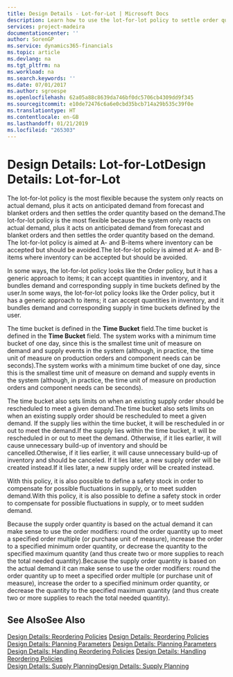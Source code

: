 ```yaml
---
title: Design Details - Lot-for-Lot | Microsoft Docs
description: Learn how to use the lot-for-lot policy to settle order quantity based on demand.
services: project-madeira
documentationcenter: ''
author: SorenGP
ms.service: dynamics365-financials
ms.topic: article
ms.devlang: na
ms.tgt_pltfrm: na
ms.workload: na
ms.search.keywords: ''
ms.date: 07/01/2017
ms.author: sgroespe
ms.openlocfilehash: 62a05a88c8639da746bf0dc5706cb4309dd9f345
ms.sourcegitcommit: e10de72476c6a6e0cbd35bcb714a29b535c39f0e
ms.translationtype: HT
ms.contentlocale: en-GB
ms.lasthandoff: 01/21/2019
ms.locfileid: "265303"
---
```

# <a name="design-details-lot-for-lot"></a><span data-ttu-id="1724a-103">Design Details: Lot-for-Lot</span><span class="sxs-lookup"><span data-stu-id="1724a-103">Design Details: Lot-for-Lot</span></span>
<span data-ttu-id="1724a-104">The lot-for-lot policy is the most flexible because the system only reacts on actual demand, plus it acts on anticipated demand from forecast and blanket orders and then settles the order quantity based on the demand.</span><span class="sxs-lookup"><span data-stu-id="1724a-104">The lot-for-lot policy is the most flexible because the system only reacts on actual demand, plus it acts on anticipated demand from forecast and blanket orders and then settles the order quantity based on the demand.</span></span> <span data-ttu-id="1724a-105">The lot-for-lot policy is aimed at A- and B-items where inventory can be accepted but should be avoided.</span><span class="sxs-lookup"><span data-stu-id="1724a-105">The lot-for-lot policy is aimed at A- and B-items where inventory can be accepted but should be avoided.</span></span>  
  
<span data-ttu-id="1724a-106">In some ways, the lot-for-lot policy looks like the Order policy, but it has a generic approach to items; it can accept quantities in inventory, and it bundles demand and corresponding supply in time buckets defined by the user.</span><span class="sxs-lookup"><span data-stu-id="1724a-106">In some ways, the lot-for-lot policy looks like the Order policy, but it has a generic approach to items; it can accept quantities in inventory, and it bundles demand and corresponding supply in time buckets defined by the user.</span></span>  
  
<span data-ttu-id="1724a-107">The time bucket is defined in the **Time Bucket** field.</span><span class="sxs-lookup"><span data-stu-id="1724a-107">The time bucket is defined in the **Time Bucket** field.</span></span> <span data-ttu-id="1724a-108">The system works with a minimum time bucket of one day, since this is the smallest time unit of measure on demand and supply events in the system (although, in practice, the time unit of measure on production orders and component needs can be seconds).</span><span class="sxs-lookup"><span data-stu-id="1724a-108">The system works with a minimum time bucket of one day, since this is the smallest time unit of measure on demand and supply events in the system (although, in practice, the time unit of measure on production orders and component needs can be seconds).</span></span>  
  
<span data-ttu-id="1724a-109">The time bucket also sets limits on when an existing supply order should be rescheduled to meet a given demand.</span><span class="sxs-lookup"><span data-stu-id="1724a-109">The time bucket also sets limits on when an existing supply order should be rescheduled to meet a given demand.</span></span> <span data-ttu-id="1724a-110">If the supply lies within the time bucket, it will be rescheduled in or out to meet the demand.</span><span class="sxs-lookup"><span data-stu-id="1724a-110">If the supply lies within the time bucket, it will be rescheduled in or out to meet the demand.</span></span> <span data-ttu-id="1724a-111">Otherwise, if it lies earlier, it will cause unnecessary build-up of inventory and should be cancelled.</span><span class="sxs-lookup"><span data-stu-id="1724a-111">Otherwise, if it lies earlier, it will cause unnecessary build-up of inventory and should be canceled.</span></span> <span data-ttu-id="1724a-112">If it lies later, a new supply order will be created instead.</span><span class="sxs-lookup"><span data-stu-id="1724a-112">If it lies later, a new supply order will be created instead.</span></span>  
  
<span data-ttu-id="1724a-113">With this policy, it is also possible to define a safety stock in order to compensate for possible fluctuations in supply, or to meet sudden demand.</span><span class="sxs-lookup"><span data-stu-id="1724a-113">With this policy, it is also possible to define a safety stock in order to compensate for possible fluctuations in supply, or to meet sudden demand.</span></span>  
  
<span data-ttu-id="1724a-114">Because the supply order quantity is based on the actual demand it can make sense to use the order modifiers: round the order quantity up to meet a specified order multiple (or purchase unit of measure), increase the order to a specified minimum order quantity, or decrease the quantity to the specified maximum quantity (and thus create two or more supplies to reach the total needed quantity).</span><span class="sxs-lookup"><span data-stu-id="1724a-114">Because the supply order quantity is based on the actual demand it can make sense to use the order modifiers: round the order quantity up to meet a specified order multiple (or purchase unit of measure), increase the order to a specified minimum order quantity, or decrease the quantity to the specified maximum quantity (and thus create two or more supplies to reach the total needed quantity).</span></span>  
  
## <a name="see-also"></a><span data-ttu-id="1724a-115">See Also</span><span class="sxs-lookup"><span data-stu-id="1724a-115">See Also</span></span>  
<span data-ttu-id="1724a-116">[Design Details: Reordering Policies](design-details-reordering-policies.md) </span><span class="sxs-lookup"><span data-stu-id="1724a-116">[Design Details: Reordering Policies](design-details-reordering-policies.md) </span></span>  
<span data-ttu-id="1724a-117">[Design Details: Planning Parameters](design-details-planning-parameters.md) </span><span class="sxs-lookup"><span data-stu-id="1724a-117">[Design Details: Planning Parameters](design-details-planning-parameters.md) </span></span>  
<span data-ttu-id="1724a-118">[Design Details: Handling Reordering Policies](design-details-handling-reordering-policies.md) </span><span class="sxs-lookup"><span data-stu-id="1724a-118">[Design Details: Handling Reordering Policies](design-details-handling-reordering-policies.md) </span></span>  
[<span data-ttu-id="1724a-119">Design Details: Supply Planning</span><span class="sxs-lookup"><span data-stu-id="1724a-119">Design Details: Supply Planning</span></span>](design-details-supply-planning.md)